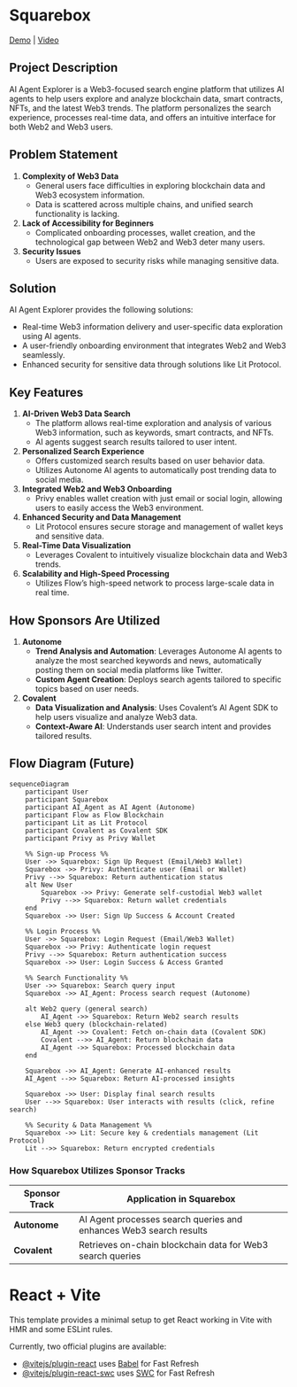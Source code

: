 # Squarebox

[Demo](https://squarebox-ten.vercel.app/) | [Video]()

## Project Description

AI Agent Explorer is a Web3-focused search engine platform that utilizes AI agents to help users explore and analyze blockchain data, smart contracts, NFTs, and the latest Web3 trends.
The platform personalizes the search experience, processes real-time data, and offers an intuitive interface for both Web2 and Web3 users.

## Problem Statement

1. **Complexity of Web3 Data**
    - General users face difficulties in exploring blockchain data and Web3 ecosystem information.
    - Data is scattered across multiple chains, and unified search functionality is lacking.
2. **Lack of Accessibility for Beginners**
    - Complicated onboarding processes, wallet creation, and the technological gap between Web2 and Web3 deter many users.
3. **Security Issues**
    - Users are exposed to security risks while managing sensitive data.

## Solution

AI Agent Explorer provides the following solutions:

- Real-time Web3 information delivery and user-specific data exploration using AI agents.
- A user-friendly onboarding environment that integrates Web2 and Web3 seamlessly.
- Enhanced security for sensitive data through solutions like Lit Protocol.

## Key Features

1. **AI-Driven Web3 Data Search**
    - The platform allows real-time exploration and analysis of various Web3 information, such as keywords, smart contracts, and NFTs.
    - AI agents suggest search results tailored to user intent.
2. **Personalized Search Experience**
    - Offers customized search results based on user behavior data.
    - Utilizes Autonome AI agents to automatically post trending data to social media.
3. **Integrated Web2 and Web3 Onboarding**
    - Privy enables wallet creation with just email or social login, allowing users to easily access the Web3 environment.
4. **Enhanced Security and Data Management**
    - Lit Protocol ensures secure storage and management of wallet keys and sensitive data.
5. **Real-Time Data Visualization**
    - Leverages Covalent to intuitively visualize blockchain data and Web3 trends.
6. **Scalability and High-Speed Processing**
    - Utilizes Flow’s high-speed network to process large-scale data in real time.

## How Sponsors Are Utilized

1. **Autonome**
    - **Trend Analysis and Automation**: Leverages Autonome AI agents to analyze the most searched keywords and news, automatically posting them on social media platforms like Twitter.
    - **Custom Agent Creation**: Deploys search agents tailored to specific topics based on user needs.
2. **Covalent**
    - **Data Visualization and Analysis**: Uses Covalent’s AI Agent SDK to help users visualize and analyze Web3 data.
    - **Context-Aware AI**: Understands user search intent and provides tailored results.

## Flow Diagram (Future)

```mermaid
sequenceDiagram
    participant User
    participant Squarebox
    participant AI_Agent as AI Agent (Autonome)
    participant Flow as Flow Blockchain
    participant Lit as Lit Protocol
    participant Covalent as Covalent SDK
    participant Privy as Privy Wallet

    %% Sign-up Process %%
    User ->> Squarebox: Sign Up Request (Email/Web3 Wallet)
    Squarebox ->> Privy: Authenticate user (Email or Wallet)
    Privy -->> Squarebox: Return authentication status
    alt New User
        Squarebox ->> Privy: Generate self-custodial Web3 wallet
        Privy -->> Squarebox: Return wallet credentials
    end
    Squarebox ->> User: Sign Up Success & Account Created

    %% Login Process %%
    User ->> Squarebox: Login Request (Email/Web3 Wallet)
    Squarebox ->> Privy: Authenticate login request
    Privy -->> Squarebox: Return authentication success
    Squarebox ->> User: Login Success & Access Granted

    %% Search Functionality %%
    User ->> Squarebox: Search query input
    Squarebox ->> AI_Agent: Process search request (Autonome)

    alt Web2 query (general search)
        AI_Agent ->> Squarebox: Return Web2 search results
    else Web3 query (blockchain-related)
        AI_Agent ->> Covalent: Fetch on-chain data (Covalent SDK)
        Covalent -->> AI_Agent: Return blockchain data
        AI_Agent ->> Squarebox: Processed blockchain data
    end

    Squarebox ->> AI_Agent: Generate AI-enhanced results
    AI_Agent -->> Squarebox: Return AI-processed insights

    Squarebox ->> User: Display final search results
    User -->> Squarebox: User interacts with results (click, refine search)

    %% Security & Data Management %%
    Squarebox ->> Lit: Secure key & credentials management (Lit Protocol)
    Lit -->> Squarebox: Return encrypted credentials

```

### How Squarebox Utilizes Sponsor Tracks

| **Sponsor Track** | **Application in Squarebox** |
| --- | --- |
| **Autonome** | AI Agent processes search queries and enhances Web3 search results |
| **Covalent** | Retrieves on-chain blockchain data for Web3 search queries |

# React + Vite

This template provides a minimal setup to get React working in Vite with HMR and some ESLint rules.

Currently, two official plugins are available:

- [@vitejs/plugin-react](https://github.com/vitejs/vite-plugin-react/blob/main/packages/plugin-react/README.md) uses [Babel](https://babeljs.io/) for Fast Refresh
- [@vitejs/plugin-react-swc](https://github.com/vitejs/vite-plugin-react-swc) uses [SWC](https://swc.rs/) for Fast Refresh
